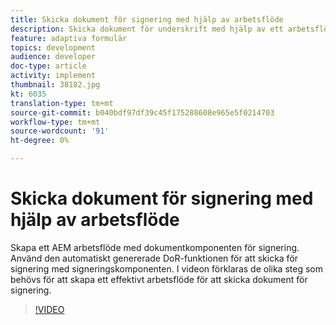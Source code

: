 ```yaml
---
title: Skicka dokument för signering med hjälp av arbetsflöde
description: Skicka dokument för underskrift med hjälp av ett arbetsflöde. Skapa ett AEM arbetsflöde med dokumentkomponenten för signering. Använd den automatiskt genererade DoR-funktionen för att skicka för signering med signeringskomponenten. I videon förklaras de olika steg som behövs för att skapa ett effektivt arbetsflöde för att skicka dokument för signering.
feature: adaptiva formulär
topics: development
audience: developer
doc-type: article
activity: implement
thumbnail: 38182.jpg
kt: 6035
translation-type: tm+mt
source-git-commit: b040bdf97df39c45f175288608e965e5f0214703
workflow-type: tm+mt
source-wordcount: '91'
ht-degree: 0%

---
```


# Skicka dokument för signering med hjälp av arbetsflöde

Skapa ett AEM arbetsflöde med dokumentkomponenten för signering. Använd den automatiskt genererade DoR-funktionen för att skicka för signering med signeringskomponenten.
I videon förklaras de olika steg som behövs för att skapa ett effektivt arbetsflöde för att skicka dokument för signering.

>[!VIDEO](https://video.tv.adobe.com/v/38182/?quality=9&learn=on)
